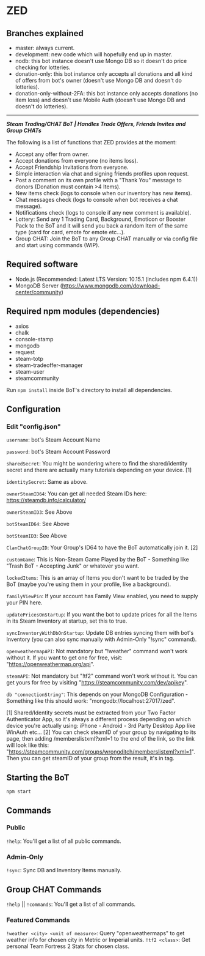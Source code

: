 # ZED

## Branches explained

* master: always current.
* development: new code which will hopefully end up in master.
* nodb: this bot instance doesn't use Mongo DB so it doesn't do price checking for lotteries.
* donation-only: this bot instance only accepts all donations and all kind of offers from bot's owner (doesn't use Mongo DB and doesn't do lotteries).
* donation-only-without-2FA: this bot instance only accepts donations (no item loss) and doesn't use Mobile Auth (doesn't use Mongo DB and doesn't do lotteries).

***

**_Steam Trading/CHAT BoT | Handles Trade Offers, Friends Invites and Group CHATs_**

The following is a list of functions that ZED provides at the moment:

* Accept any offer from owner.
* Accept donations from everyone (no items loss).
* Accept Friendship Invitations from everyone.
* Simple interaction via chat and signing friends profiles upon request.
* Post a comment on its own profile with a "Thank You" message to donors (Donation must contain >4 Items).
* New items check (logs to console when our inventory has new items).
* Chat messages check (logs to console when bot receives a chat message).
* Notifications check (logs to console if any new comment is available).
* Lottery: Send any 1 Trading Card, Background, Emoticon or Booster Pack to the BoT and it will send you back a random Item of the same type (card for card, emote for emote etc...).
* Group CHAT: Join the BoT to any Group CHAT manually or via config file and start using commands (WIP).


## Required software

* Node.js (Recommended: Latest LTS Version: 10.15.1 (includes npm 6.4.1))
* MongoDB Server (https://www.mongodb.com/download-center/community)

## Required npm modules (dependencies)

* axios
* chalk
* console-stamp
* mongodb
* request
* steam-totp
* steam-tradeoffer-manager
* steam-user
* steamcommunity

Run `npm install` inside BoT's directory to install all dependencies.

## Configuration

### Edit "config.json"

`username`: bot's Steam Account Name

`password`: bot's Steam Account Password

`sharedSecret`: You might be wondering where to find the shared/identity secret and there are actually many tutorials depending on your device. [1]

`identitySecret`: Same as above.

`ownerSteamID64`: You can get all needed Steam IDs here: https://steamdb.info/calculator/

`ownerSteamID3`: See Above

`botSteamID64`: See Above

`botSteamID3`: See Above

`ClanChatGroupID`: Your Group's ID64 to have the BoT automatically join it. [2]

`customGame`: This is Non-Steam Game Played by the BoT - Something like "Trash BoT - Accepting Junk" or whatever you want.

`lockedItems`: This is an array of Items you don't want to be traded by the BoT (maybe you're using them in your profile, like a background).

`familyViewPin`: If your account has Family View enabled, you need to supply your PIN here.

`updatePricesOnStartup`: If you want the bot to update prices for all the Items in its Steam Inventory at startup, set this to true.

`syncInventoryWithDbOnStartup`: Update DB entries syncing them with bot's Inventory (you can also sync manually with Admin-Only "!sync" command).

`openweathermapAPI`: Not mandatory but "!weather" command won't work without it. If you want to get one for free, visit: "https://openweathermap.org/api".

`steamAPI`: Not mandatory but "!tf2" command won't work without it. You can get yours for free by visiting "https://steamcommunity.com/dev/apikey".

`db "connectionString"`: This depends on your MongoDB Configuration - Something like this should work: "mongodb://localhost:27017/zed".


[1] Shared/Identity secrets must be extracted from your Two Factor Authenticator App, so it's always a different process depending on which device
you're actually using: iPhone - Android - 3rd Party Desktop App like WinAuth etc...
[2] You can check steamID of your group by navigating to its page, then adding /memberslistxml?xml=1 to the end of the link, so the link will look like this: "https://steamcommunity.com/groups/wrongditch/memberslistxml?xml=1". Then you can get steamID of your group from the result, it's in <groupID64> tag.

## Starting the BoT

`npm start`

## Commands

### Public

`!help`: You'll get a list of all public commands.

### Admin-Only

`!sync`: Sync DB and Inventory Items manually.

## Group CHAT Commands

`!help` || `!commands`: You'll get a list of all commands.

### Featured Commands

`!weather <city> <unit of measure>`: Query "openweathermaps" to get weather info for chosen city in Metric or Imperial units.
`!tf2 <class>`: Get personal Team Fortress 2 Stats for chosen class.